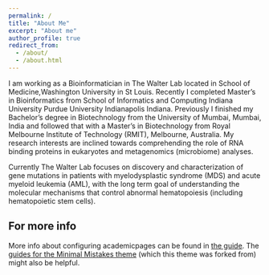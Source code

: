 ```yaml
---
permalink: /
title: "About Me"
excerpt: "About me"
author_profile: true
redirect_from: 
  - /about/
  - /about.html
---
```


I am working as a Bioinformatician in The Walter Lab located in School of Medicine,Washington University in St Louis. Recently I completed Master’s in Bioinformatics from School of Informatics and Computing Indiana University Purdue University Indianapolis Indiana. Previously I finished my Bachelor’s degree in Biotechnology from the University of Mumbai, Mumbai, India and followed that with a Master’s in Biotechnology from Royal Melbourne Institute of Technology (RMIT), Melbourne, Australia. My research interests are inclined towards comprehending the role of RNA binding proteins in eukaryotes and metagenomics (microbiome) analyses.

Currently The Walter Lab focuses on discovery and characterization of gene mutations in patients with myelodysplastic syndrome (MDS) and acute myeloid leukemia (AML), with the long term goal of understanding the molecular mechanisms that control abnormal hematopoiesis (including hematopoietic stem cells).




For more info
------
More info about configuring academicpages can be found in [the guide](https://academicpages.github.io/markdown/). The [guides for the Minimal Mistakes theme](https://mmistakes.github.io/minimal-mistakes/docs/configuration/) (which this theme was forked from) might also be helpful.
